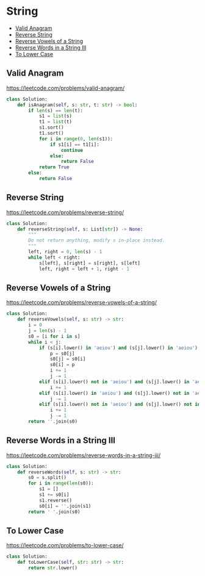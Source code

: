 # String

+ [Valid Anagram](#valid-anagram)
+ [Reverse String](#reverse-string)
+ [Reverse Vowels of a String](#reverse-vowels-of-a-string)
+ [Reverse Words in a String III](#reverse-words-in-a-string-iii)
+ [To Lower Case](#to-lower-case)

## Valid Anagram

https://leetcode.com/problems/valid-anagram/

```python
class Solution:
    def isAnagram(self, s: str, t: str) -> bool:
        if len(s) == len(t):
            s1 = list(s)
            t1 = list(t)
            s1.sort()
            t1.sort()
            for i in range(0, len(s1)):
                if s1[i] == t1[i]:
                    continue
                else:
                    return False  
            return True
        else:
            return False
```

## Reverse String

https://leetcode.com/problems/reverse-string/

```python
class Solution:
    def reverseString(self, s: List[str]) -> None:
        """
        Do not return anything, modify s in-place instead.
        """
        left, right = 0, len(s) - 1
        while left < right:
            s[left], s[right] = s[right], s[left]
            left, right = left + 1, right - 1
```

## Reverse Vowels of a String

https://leetcode.com/problems/reverse-vowels-of-a-string/

```python
class Solution:
    def reverseVowels(self, s: str) -> str:
        i = 0
        j = len(s) - 1
        s0 = [i for i in s]
        while i < j:
            if (s[i].lower() in 'aeiou') and (s[j].lower() in 'aeiou'):
                p = s0[j]
                s0[j] = s0[i]
                s0[i] = p
                i += 1
                j -= 1
            elif (s[i].lower() not in 'aeiou') and (s[j].lower() in 'aeiou'):
                i += 1
            elif (s[i].lower() in 'aeiou') and (s[j].lower() not in 'aeiou'):
                j -= 1
            elif (s[i].lower() not in 'aeiou') and (s[j].lower() not in 'aeiou'):
                i += 1
                j -= 1
        return ''.join(s0)
```

## Reverse Words in a String III

https://leetcode.com/problems/reverse-words-in-a-string-iii/

```python
class Solution:
    def reverseWords(self, s: str) -> str:
        s0 = s.split()
        for i in range(len(s0)):
            s1 = []
            s1 += s0[i]
            s1.reverse()
            s0[i] = ''.join(s1)
        return ' '.join(s0)
```

## To Lower Case

https://leetcode.com/problems/to-lower-case/

```python
class Solution:
    def toLowerCase(self, str: str) -> str:
        return str.lower()
```